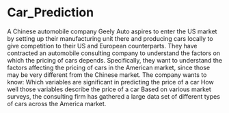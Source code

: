 # Car_Prediction
A Chinese automobile company Geely Auto aspires to enter the US market by setting up their manufacturing unit there and producing cars locally to give competition to their US and European counterparts.  They have contracted an automobile consulting company to understand the factors on which the pricing of cars depends. Specifically, they want to understand the factors affecting the pricing of cars in the American market, since those may be very different from the Chinese market. The company wants to know:  Which variables are significant in predicting the price of a car How well those variables describe the price of a car Based on various market surveys, the consulting firm has gathered a large data set of different types of cars across the America market.
